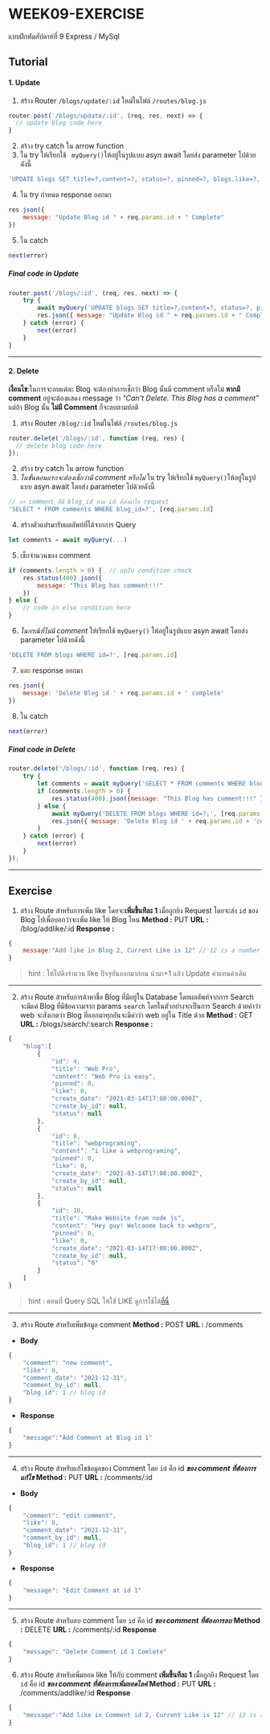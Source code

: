 # WEEK09-EXERCISE 

แบบฝึกหัดสัปดาห์ที่ 9 Express / MySql

## Tutorial

#### 1. Update
1. สร้าง Router ```/blogs/update/:id``` ใหม่ในไฟล์ ```/routes/blog.js```

```javascript
router.post('/blogs/update/:id', (req, res, next) => {
  // update blog code here
}
```

2. สร้าง try catch ใน arrow function
3. ใน try ให้เรียกใช้ ```
myQuery()```ให้อยู่ในรูปแบบ asyn await โดยส่ง parameter ไปด้วยดังนี้

```javascript
'UPDATE blogs SET title=?,content=?, status=?, pinned=?, blogs.like=?, create_by_id=? WHERE id=?', [req.body.title, req.body.content, req.body.status, req.body.pinned, 0, null, req.params.id]
```
4. ใน try กำหนด response ออกมา
```javascript
res.json({ 
    message: "Update Blog id " + req.params.id + " Complete" 
})
```

5. ใน catch
```javascript
next(error)
```

##### Final code in Update

```javascript
router.post('/blogs/:id', (req, res, next) => {
    try {
        await myQuery('UPDATE blogs SET title=?,content=?, status=?, pinned=?, blogs.like=?, create_by_id=? WHERE id=?', [req.body.title, req.body.content, req.body.status, req.body.pinned, 0, null, req.params.id])
        res.json({ message: "Update Blog id " + req.params.id + " Complete" })
    } catch (error) {
        next(error)
    }
}
```

----

#### 2. Delete

**เงื่อนไข**:ในการจะลบแต่ละ Blog จะต้องทำการเช็กว่า Blog นั้นมี comment หรือไม่ **หากมี comment** อยู่จะต้องแสดง message ว่า *"Can't Delete. This Blog has a comment"* แต่ถ้า Blog นั้น **ไม่มี Comment** ก็จะลบตามปกติ

1. สร้าง Router `/blog/:id` ใหม่ในไฟล์ `/routes/blog.js`

```javascript
router.delete('/blogs/:id', function (req, res) {
  // delete blog code here
});
```
2. สร้าง try catch ใน arrow function
3. *ในขั้นตอนแรกจะต้องเช็กว่ามี comment หรือไม่* ใน try ให้เรียกใช้ ```myQuery()```ให้อยู่ในรูปแบบ asyn await โดยส่ง parameter ไปด้วยดังนี้
```javascript
// หา comment ที่มี blog_id ตาม id ที่ส่งมาใน request
'SELECT * FROM comments WHERE blog_id=?', [req.params.id]
```
4. สร้างตัวแปรมารับผลลัพท์ที่ได้จากการ Query

```javascript
let comments = await myQuery(...)
```
5. เช็กจำนวนของ comment
```javascript
if (comments.length > 0) {  // up2u condition check
    res.status(400).json({ 
        message: "This Blog has comment!!!"
    })
} else {
    // code in else condition here
}
```
6. *ในกรณีที่ไม่มี comment* ให้เรียกใช้ `myQuery()` ให้อยู่ในรูปแบบ asyn await โดยส่ง parameter ไปด้วยดังนี้
```javascript
'DELETE FROM blogs WHERE id=?', [req.params.id]
```
7. และ response ออกมา
```javascript
res.json({ 
    message: 'Delete Blog id ' + req.params.id + ' complete' 
})
```
8. ใน catch
```javascript
next(error)
```

##### Final code in Delete

```javascript
router.delete('/blogs/:id', function (req, res) {
    try {
        let comments = await myQuery('SELECT * FROM comments WHERE blog_id=?', [req.params.id])
        if (comments.length > 0) {
            res.status(400).json({message: "This Blog has comment!!!" })
        } else {
            await myQuery('DELETE FROM blogs WHERE id=?;', [req.params.id])
            res.json({ message: 'Delete Blog id ' + req.params.id + 'complete' })
        }
    } catch (error) {
        next(error)
    }
});
```
----
## Exercise

1. สร้าง Route สำหรับการเพิ่ม like โดยจะ**เพิ่มขึ้นทีละ 1** เมื่อถูกยิง Request โดยจะส่ง `id` ของ Blog ไปเพื่อบอกว่าจะเพิ่ม like ให้ Blog ไหน
**Method :** PUT
**URL :**  /blog/addlike/:id
**Response :** 
```javascript
{
    message:"Add like in Blog 2, Current Like is 12" // 12 is a number of like after add like
}
```

> hint : ให้ไปดึงจำนวน like ปัจจุบันออกมาก่อน นำมา+1 แล้ว Update ค่าแทนค่าเดิม
____
2. สร้าง Route สำหรับการค้าหาชื่อ Blog ที่มีอยู่ใน Database โดยผลลัพท์จากการ Search จะมีแค่ Blog ที่มีข้อความจาก params `search` โดยในตัวอย่างจะเป็นการ Search ด้วยคำว่า web จะสังเกตว่า Blog ที่ออกมาทุกอันจะมีคำว่า web อยู่ใน Title ด้วย
**Method :** GET
**URL :**  /blogs/search/:search
**Response :** 
```javascript
{
    "blog":[
        {
            "id": 4,
            "title": "Web Pro",
            "content": "Web Pro is easy",
            "pinned": 0,
            "like": 0,
            "create_date": "2021-03-14T17:00:00.000Z",
            "create_by_id": null,
            "status": null
        },
        {
            "id": 8,
            "title": "webprograming",
            "content": "i like a webprograming",
            "pinned": 0,
            "like": 0,
            "create_date": "2021-03-14T17:00:00.000Z",
            "create_by_id": null,
            "status": null
        },
        {
            "id": 10,
            "title": "Make Website from node js",
            "content": "Hey guy! Welcaome back to webpro",
            "pinned": 0,
            "like": 0,
            "create_date": "2021-03-14T17:00:00.000Z",
            "create_by_id": null,
            "status": "0"
        }
    ]
}
```
> hint : ตอนที่ Query SQL ให้ใช้ LIKE ดูการใช้ได้[ที่นี่](https://www.w3schools.com/sql/sql_like.asp)
___
3. สร้าง Route สำหรับเพิ่มข้อมูล comment
**Method :** POST
**URL :**  /comments
* **Body**
```javascript
{
    "comment": "new comment",
    "like": 0,
    "comment_date": "2021-12-31",
    "comment_by_id": null,
    "blog_id": 1 // blog id
}
```
* **Response**

```javascript
{
    "message":"Add Comment at Blog id 1"
}
```
___
4. สร้าง Route สำหรับแก้ไขข้อมูลของ Comment โดย `id` คือ id ***ของ comment ที่ต้องการแก้ไข***
**Method :** PUT
**URL :**  /comments/:id
* **Body**
```javascript
{
    "comment": "edit comment",
    "like": 0,
    "comment_date": "2021-12-31",
    "comment_by_id": null,
    "blog_id": 1 // blog id
}
```
* **Response**

```javascript
{
    "message": "Edit Comment at id 1"
}
```
___
5. สร้าง Route สำหรับลบ comment โดย `id` คือ id ***ของ comment ที่ต้องการลบ***
**Method :** DELETE
**URL :**  /comments/:id
**Response**
```javascript
{
    "message": "Delete Comment id 1 Comlete"
}
```

6. สร้าง Route สำหรับเพิ่มยอด like ให้กับ comment **เพิ่มขึ้นทีละ 1** เมื่อถูกยิง Request โดย `id` คือ id ***ของ comment ที่ต้องการเพิ่มยอดไลค์***
**Method :** PUT
**URL :**  /comments/addlike/:id
**Response**
```javascript
{
    "message":"Add like in Comment id 2, Current Like is 12" // 12 is a number of like after add like
}
```


